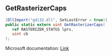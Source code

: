 ## GetRasterizerCaps

```csharp
[DllImport("gdi32.dll", SetLastError = true)]
public static extern uint GetRasterizerCaps(
   ref RASTERIZER_STATUS lprs,
   uint cb
);
```

Microsoft documentation: [Link](https://docs.microsoft.com/en-us/windows/win32/api/wingdi/nf-wingdi-getrasterizercaps)
